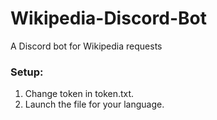 # Wikipedia-Discord-Bot
A Discord bot for Wikipedia requests

### Setup:  
1. Change token in token.txt.
2. Launch the file for your language.
